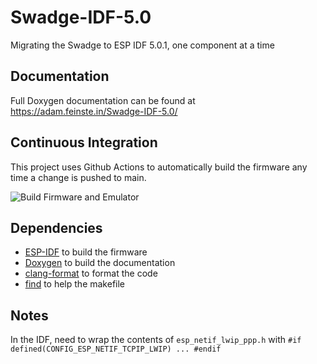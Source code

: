 # Swadge-IDF-5.0
Migrating the Swadge to ESP IDF 5.0.1, one component at a time

## Documentation

Full Doxygen documentation can be found at https://adam.feinste.in/Swadge-IDF-5.0/

## Continuous Integration

This project uses Github Actions to automatically build the firmware any time a change is pushed to main.

![Build Firmware and Emulator](https://github.com/AEFeinstein/Swadge-IDF-5.0/actions/workflows/build-firmware-and-emulator.yml/badge.svg)

## Dependencies

* [ESP-IDF](https://github.com/espressif/esp-idf) to build the firmware
* [Doxygen](https://www.doxygen.nl/download.html) to build the documentation
* [clang-format](https://clang.llvm.org/docs/ClangFormat.html) to format the code
* [find](https://www.gnu.org/software/findutils/manual/html_mono/find.html) to help the makefile

## Notes

In the IDF, need to wrap the contents of `esp_netif_lwip_ppp.h` with `#if defined(CONFIG_ESP_NETIF_TCPIP_LWIP) ... #endif`